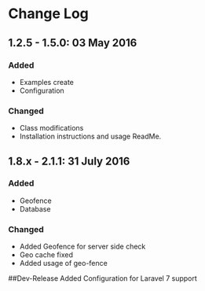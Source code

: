 # Change Log

## 1.2.5 - 1.5.0: 03 May 2016
### Added
- Examples create
- Configuration

### Changed
- Class modifications
- Installation instructions and usage ReadMe.

## 1.8.x - 2.1.1: 31 July 2016
### Added
- Geofence
- Database

### Changed
- Added Geofence for server side check
- Geo cache fixed
- Added usage of geo-fence

##Dev-Release
Added Configuration for Laravel 7 support
